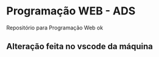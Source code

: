 # Programação WEB - ADS
Repositório para Programação Web
ok

## Alteração feita no vscode da máquina